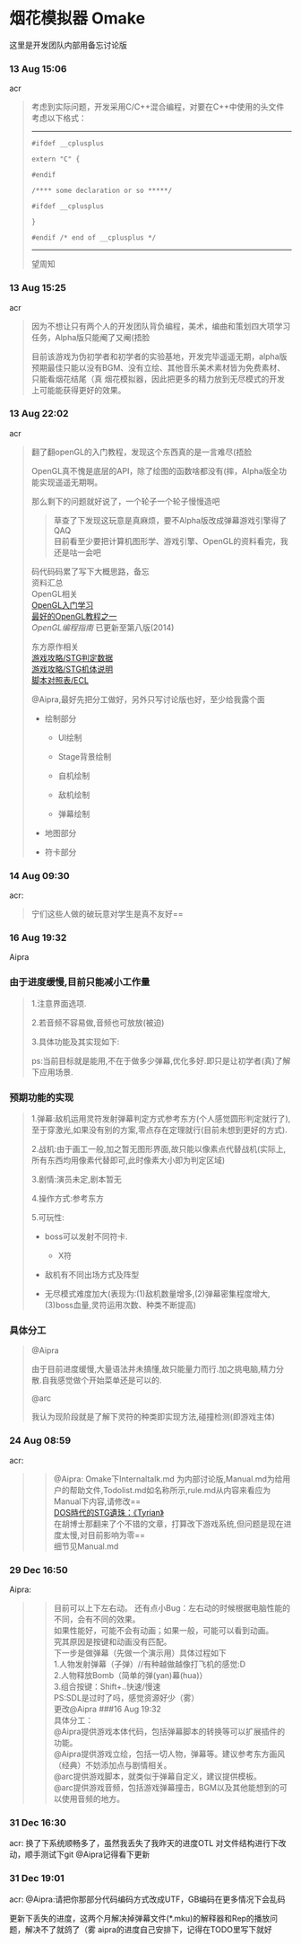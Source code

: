 # 烟花模拟器 Omake  
这里是开发团队内部用备忘讨论版

### 13 Aug 15:06  
acr
> 考虑到实际问题，开发采用C/C++混合编程，对要在C++中使用的头文件考虑以下格式： 
>
>---
>`#ifdef __cplusplus`
>
>`extern "C" {`
>
>`#endif`
>
>`/**** some declaration or so *****/`
>
>`#ifdef __cplusplus`
>
>`}`
>
>`#endif /* end of __cplusplus */`
>
>---  
>
>望周知

### 13 Aug 15:25

acr
>因为不想让只有两个人的开发团队背负编程，美术，编曲和策划四大项学习任务，Alpha版只能阉了又阉(捂脸
>
>目前该游戏为伪初学者和初学者的实验基地，开发完毕遥遥无期，alpha版预期最佳只能以没有BGM、没有立绘、其他音乐美术素材皆为免费素材、只能看烟花结尾（真 烟花模拟器，因此把更多的精力放到无尽模式的开发上可能能获得更好的效果。

### 13 Aug 22:02

acr
>翻了翻openGL的入门教程，发现这个东西真的是一言难尽(捂脸  
>
>OpenGL真不愧是底层的API，除了绘图的函数啥都没有(摔，Alpha版全功能实现遥遥无期啊。  
>
>那么剩下的问题就好说了，一个轮子一个轮子慢慢造吧
>
>> 草查了下发现这玩意是真麻烦，要不Alpha版改成弹幕游戏引擎得了QAQ  
>>目前看至少要把计算机图形学、游戏引擎、OpenGL的资料看完，我还是咕一会吧
>
>码代码码累了写下大概思路，备忘  
>资料汇总  
>OpenGL相关  
>[OpenGL入门学习](http://www.cppblog.com/doing5552/archive/2009/01/08/71532.html)  
>[最好的OpenGL教程之一](https://www.bilibili.com/video/BV1MJ411u7Bc)  
>*OpenGL编程指南* 已更新至第八版(2014)  
>
>东方原作相关  
>[游戏攻略/STG判定数据](https://thwiki.cc/%E6%B8%B8%E6%88%8F%E6%94%BB%E7%95%A5/STG%E5%88%A4%E5%AE%9A%E6%95%B0%E6%8D%AE)  
>[游戏攻略/STG机体说明](https://thwiki.cc/%E6%B8%B8%E6%88%8F%E6%94%BB%E7%95%A5/STG%E6%9C%BA%E4%BD%93%E8%AF%B4%E6%98%8E)  
>[脚本对照表/ECL](https://thwiki.cc/%E8%84%9A%E6%9C%AC%E5%AF%B9%E7%85%A7%E8%A1%A8/ECL)  
>
> @Aipra,最好先把分工做好，另外只写讨论版也好，至少给我露个面
>
>+ 绘制部分
>
>   + UI绘制
>
>   + Stage背景绘制
>
>   + 自机绘制
>
>   + 敌机绘制
>
>   + 弹幕绘制 
>
>+ 地图部分
>
>+ 符卡部分

### 14 Aug 09:30
acr:
> 宁们这些人做的破玩意对学生是真不友好==
### 16 Aug 19:32

Aipra

### 由于进度缓慢,目前只能减小工作量
>1.注意界面选项.
>
>2.若音频不容易做,音频也可放放(被迫)
>
>3.具体功能及其实现如下:
>
>ps:当前目标就是能用,不在于做多少弹幕,优化多好.即只是让初学者(真)了解下应用场景.
>
### 预期功能的实现
>1.弹幕:敌机运用灵符发射弹幕判定方式参考东方(个人感觉圆形判定就行了),至于穿激光,如果没有别的方案,零点存在定理就行(目前未想到更好的方式).
>
>2.战机:由于画工一般,加之暂无图形界面,故只能以像素点代替战机(实际上,所有东西均用像素代替即可,此时像素大小即为判定区域)
>
>3.剧情:演员未定,剧本暂无
>
>4.操作方式:参考东方
>
>5.可玩性:
>
>+ boss可以发射不同符卡.
>
>   + X符
>
>+ 敌机有不同出场方式及阵型
>
>+ 无尽模式难度加大(表现为:(1)敌机数量增多,(2)弹幕密集程度增大,(3)boss血量,灵符运用次数、种类不断提高)
>
### 具体分工
>@Aipra
>
>由于目前进度缓慢,大量语法并未搞懂,故只能量力而行.加之挑电脑,精力分散.自我感觉做个开始菜单还是可以的.
>
>@arc
>
>我认为现阶段就是了解下灵符的种类即实现方法,碰撞检测(即游戏主体)


### 24 Aug 08:59
acr:
> > @Aipra: Omake下Internaltalk.md 为内部讨论版,Manual.md为给用户的帮助文件,Todolist.md如名称所示,rule.md从内容来看应为Manual下内容,请修改==  
> [DOS時代的STG遺珠：《Tyrian》](https://zhuanlan.zhihu.com/p/164821901)  
> 在胡博士那翻来了个不错的文章，打算改下游戏系统,但问题是现在进度太慢,对目前影响为零==  
> 细节见Manual.md  

### 29 Dec 16:50
Aipra:
> > 目前可以上下左右动。
> 还有点小Bug：左右动的时候根据电脑性能的不同，会有不同的效果。  
> 如果性能好，可能不会有动画；如果一般，可能可以看到动画。  
> 究其原因是按键和动画没有匹配。  
> > 下一步是做弹幕（先做一个演示用）具体过程如下  
> 1.人物发射弹幕（子弹）//有种越做越像打飞机的感觉:D  
> 2.人物释放Bomb（简单的弹(yan)幕(hua)）  
> 3.组合按键：Shift+..快速/慢速   
> PS:SDL是过时了吗，感觉资源好少（雾）  
> > 更改@Aipra ###16 Aug 19:32  
> 具体分工：  
> @Aipra提供游戏本体代码，包括弹幕脚本的转换等可以扩展插件的功能。  
> @Aipra提供游戏立绘，包括一切人物，弹幕等。建议参考东方画风（经典）不妨添加点与剧情相关。  
> @arc提供游戏脚本，就类似于弹幕自定义，建议提供模板。  
> @arc提供游戏音频，包括游戏弹幕撞击，BGM以及其他能想到的可以使用音频的地方。  

### 31 Dec 16:30
acr:
换了下系统顺畅多了，虽然我丢失了我昨天的进度OTL
对文件结构进行下改动，顺手测试下git
@Aipra记得看下更新

### 31 Dec 19:01
acr:
@Aipra:请把你那部分代码编码方式改成UTF，GB编码在更多情况下会乱码

更新下丢失的进度，这两个月解决掉弹幕文件(*.mku)的解释器和Rep的播放问题，解决不了就鸽了（雾
aipra的进度自己安排下，记得在TODO里写下就好

